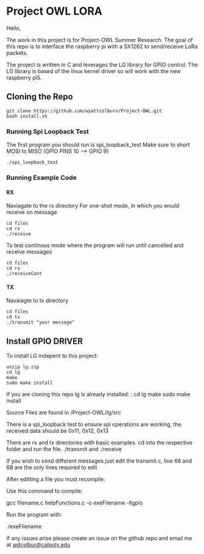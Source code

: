 # Project OWL LORA

Hello,

The work in this project is for Project-OWL Summer Research. The goal of this repo is to interface the raspberry pi with a SX1262 to send/receive LoRa packets.

The project is written in C and leverages the LG library for GPIO control. The LG library is based of the linux kernel driver so will work with the new raspberry pi5.

## Cloning the Repo
```
git clone https://github.com/wyattcolburn/Project-OWL.git
bash install.sh
```
### Running Spi Loopback Test
 The first program you should run is spi_loopback_test
 Make sure to short MOSI to MISO (GPIO PINS 10 --> GPIO 9)
 ```
 ./spi_loopback_test
```
### Running Example Code 
#### RX
Naviagate to the rx directory
For one-shot mode, in which you would receive on message
```
cd files
cd rx
./receive
```
To test continous mode where the program will run until cancelled and receive messages
```
cd files
cd rx
./receiveCont
```
#### TX
Navaiagte to tx directory
```
cd files
cd tx
./transmit "your message"
```

## Install GPIO DRIVER
To install LG indepent to this project:

``````wget http://abyz.me.uk/lg/lg.zip  
unzip lg.zip  
cd lg  
make  
sudo make install
``````
If you are cloning this repo lg is already installed:
:
cd lg
make 
sudo make install

Source Files are found in /Project-OWL/lg/src

There is a spi_loopback test to ensure spi operations are working, the received data
should be 0x11, 0x12, 0x13

There are rx and tx directories with basic examples. cd into the respective folder and run the file. ./transmit and ./receive 

If you wish to send different messages just edit the transmit.c, line 66 and 68 are the only lines required to edit

After editting a file you must recompile:

Use this command to compile:

gcc filename.c helpFunctions.c -o exeFilename -llgpio

Run the program with:

./exeFilename

If any issues arise please create an issue on the github repo and email me at 
wdcolbur@calpoly.edu
